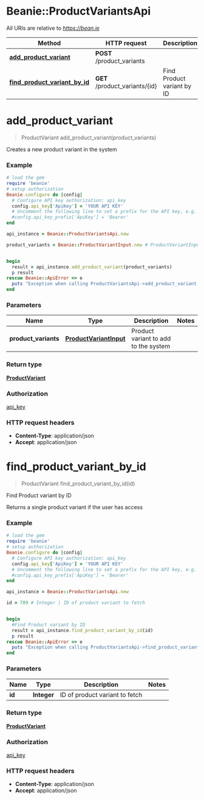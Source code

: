 # Beanie::ProductVariantsApi

All URIs are relative to *https://bean.ie*

Method | HTTP request | Description
------------- | ------------- | -------------
[**add_product_variant**](ProductVariantsApi.md#add_product_variant) | **POST** /product_variants | 
[**find_product_variant_by_id**](ProductVariantsApi.md#find_product_variant_by_id) | **GET** /product_variants/{id} | Find Product variant by ID


# **add_product_variant**
> ProductVariant add_product_variant(product_variants)



Creates a new product variant in the system

### Example
```ruby
# load the gem
require 'beanie'
# setup authorization
Beanie.configure do |config|
  # Configure API key authorization: api_key
  config.api_key['ApiKey'] = 'YOUR API KEY'
  # Uncomment the following line to set a prefix for the API key, e.g. 'Bearer' (defaults to nil)
  #config.api_key_prefix['ApiKey'] = 'Bearer'
end

api_instance = Beanie::ProductVariantsApi.new

product_variants = Beanie::ProductVariantInput.new # ProductVariantInput | Product variant to add to the system


begin
  result = api_instance.add_product_variant(product_variants)
  p result
rescue Beanie::ApiError => e
  puts "Exception when calling ProductVariantsApi->add_product_variant: #{e}"
end
```

### Parameters

Name | Type | Description  | Notes
------------- | ------------- | ------------- | -------------
 **product_variants** | [**ProductVariantInput**](ProductVariantInput.md)| Product variant to add to the system | 

### Return type

[**ProductVariant**](ProductVariant.md)

### Authorization

[api_key](../README.md#api_key)

### HTTP request headers

 - **Content-Type**: application/json
 - **Accept**: application/json



# **find_product_variant_by_id**
> ProductVariant find_product_variant_by_id(id)

Find Product variant by ID

Returns a single product variant if the user has access

### Example
```ruby
# load the gem
require 'beanie'
# setup authorization
Beanie.configure do |config|
  # Configure API key authorization: api_key
  config.api_key['ApiKey'] = 'YOUR API KEY'
  # Uncomment the following line to set a prefix for the API key, e.g. 'Bearer' (defaults to nil)
  #config.api_key_prefix['ApiKey'] = 'Bearer'
end

api_instance = Beanie::ProductVariantsApi.new

id = 789 # Integer | ID of product variant to fetch


begin
  #Find Product variant by ID
  result = api_instance.find_product_variant_by_id(id)
  p result
rescue Beanie::ApiError => e
  puts "Exception when calling ProductVariantsApi->find_product_variant_by_id: #{e}"
end
```

### Parameters

Name | Type | Description  | Notes
------------- | ------------- | ------------- | -------------
 **id** | **Integer**| ID of product variant to fetch | 

### Return type

[**ProductVariant**](ProductVariant.md)

### Authorization

[api_key](../README.md#api_key)

### HTTP request headers

 - **Content-Type**: application/json
 - **Accept**: application/json



